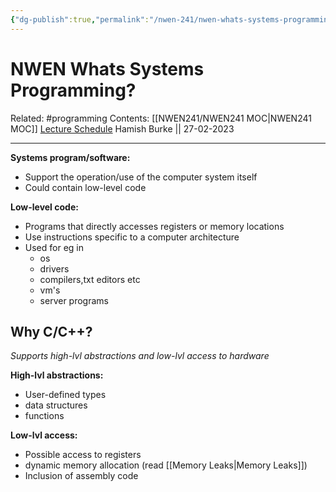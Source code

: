 ```yaml
---
{"dg-publish":true,"permalink":"/nwen-241/nwen-whats-systems-programming/"}
---
```



# NWEN Whats Systems Programming?

Related: #programming 
Contents: [[NWEN241/NWEN241 MOC\|NWEN241 MOC]]
[Lecture Schedule](https://ecs.wgtn.ac.nz/Courses/NWEN241_2023T1/LectureSchedule)
Hamish Burke || 27-02-2023
***

**Systems program/software:**
- Support the operation/use of the computer system itself
- Could contain low-level code

**Low-level code:**
- Programs that directly accesses registers or memory locations
- Use instructions specific to a computer architecture
- Used for eg in
	- os
	- drivers
	- compilers,txt editors etc
	- vm's
	- server programs

## Why C/C++?

*Supports high-lvl abstractions and low-lvl access to hardware*

**High-lvl abstractions:**
- User-defined types
- data structures
- functions

**Low-lvl access:**
- Possible access to registers
- dynamic memory allocation (read [[Memory Leaks\|Memory Leaks]])
- Inclusion of assembly code









